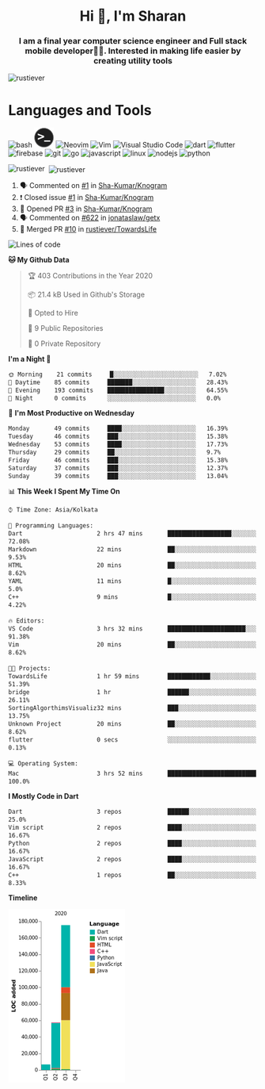 <h1 align="center">Hi 👋, I'm Sharan</h1>
<h3 align="center">I am a final year computer science engineer and Full stack mobile developer👨‍💻. Interested in making life easier by creating utility tools</h3>


<p align="left"> <img src="https://komarev.com/ghpvc/?username=rustiever" alt="rustiever" /> </p>

<!-- * 🔭 I’m currently working on [Bridge](https://github.com/rustiever/bridge)

* 🌱 I’m currently learning **Flutter, Golang**

* 📫 How to reach me **sharanneeded@gmail.com**

* ⚡ Available for Freelance projects/internship opportunities. -->

# Languages and Tools

<p align="left">

  <img src="https://www.vectorlogo.zone/logos/gnu_bash/gnu_bash-icon.svg" alt="bash" width="40" height="40"/>

  <img src="https://raw.githubusercontent.com/github/explore/d92924b1d925bb134e308bd29c9de6c302ed3beb/topics/terminal/terminal.png" alt="Terminal" width="40" height="40"/> 

  <img src="https://www.vectorlogo.zone/logos/neovimio/neovimio-icon.svg" alt="Neovim" width="40" height="40"/> 
  
  <img src="https://www.vectorlogo.zone/logos/vim/vim-icon.svg" alt="Vim" width="40" height="40"/> 

  <img src="https://www.vectorlogo.zone/logos/visualstudio_code/visualstudio_code-icon.svg" alt="Visual Studio Code" width="40" height="40"/> 

  <img src="https://www.vectorlogo.zone/logos/dartlang/dartlang-icon.svg" alt="dart" width="40" height="40"/>

  <img src="https://www.vectorlogo.zone/logos/flutterio/flutterio-icon.svg" alt="flutter" width="40" height="40"/> 
  
  <img src="https://www.vectorlogo.zone/logos/firebase/firebase-icon.svg" alt="firebase" width="40" height="40"/>

  <img src="https://www.vectorlogo.zone/logos/git-scm/git-scm-icon.svg" alt="git" width="40" height="40"/> 

  <img src="https://devicons.github.io/devicon/devicon.git/icons/go/go-original.svg" alt="go" width="40" height="40"/>

  <img src="https://devicons.github.io/devicon/devicon.git/icons/javascript/javascript-original.svg" alt="javascript" width="40" height="40"/>
  
  <img src="https://devicons.github.io/devicon/devicon.git/icons/linux/linux-original.svg" alt="linux" width="40" height="40"/> 

  <img src="https://devicons.github.io/devicon/devicon.git/icons/nodejs/nodejs-original-wordmark.svg" alt="nodejs" width="40" height="40"/>

  <img src="https://devicons.github.io/devicon/devicon.git/icons/python/python-original.svg" alt="python" width="40" height="40"/>
  </p>
  <p> <img align="left" src="https://github-readme-stats.vercel.app/api/top-langs/?username=rustiever&layout=compact&hide=html" alt="rustiever" /></p>

  <p>&nbsp; <img align="center" src="https://github-readme-stats.vercel.app/api?username=rustiever&show_icons=true" alt="rustiever" /></p>

<!--START_SECTION:activity-->
1. 🗣 Commented on [#1](https://github.com//Sha-Kumar/Knogram/issues/1) in [Sha-Kumar/Knogram](https://github.com//Sha-Kumar/Knogram)
2. ❗️ Closed issue [#1](https://github.com//Sha-Kumar/Knogram/issues/1) in [Sha-Kumar/Knogram](https://github.com//Sha-Kumar/Knogram)
3. 💪 Opened PR [#3](https://github.com//Sha-Kumar/Knogram/pull/3) in [Sha-Kumar/Knogram](https://github.com//Sha-Kumar/Knogram)
4. 🗣 Commented on [#622](https://github.com//jonataslaw/getx/issues/622) in [jonataslaw/getx](https://github.com//jonataslaw/getx)
5. 🎉 Merged PR [#10](https://github.com//rustiever/TowardsLife/pull/10) in [rustiever/TowardsLife](https://github.com//rustiever/TowardsLife)
<!--END_SECTION:activity-->

<!--START_SECTION:waka-->
![Lines of code](https://img.shields.io/badge/From%20Hello%20World%20I%27ve%20Written-6.8%20million%20lines%20of%20code-blue)

**🐱 My Github Data** 

> 🏆 403 Contributions in the Year 2020
 > 
> 📦 21.4 kB Used in Github's Storage 
 > 
> 💼 Opted to Hire
 > 
> 📜 9 Public Repositories
 > 
> 🔑 0 Private Repository 
 > 
**I'm a Night 🦉** 

```text
🌞 Morning    21 commits     █░░░░░░░░░░░░░░░░░░░░░░░░   7.02% 
🌆 Daytime    85 commits     ███████░░░░░░░░░░░░░░░░░░   28.43% 
🌃 Evening    193 commits    ████████████████░░░░░░░░░   64.55% 
🌙 Night      0 commits      ░░░░░░░░░░░░░░░░░░░░░░░░░   0.0%

```
📅 **I'm Most Productive on Wednesday** 

```text
Monday       49 commits     ████░░░░░░░░░░░░░░░░░░░░░   16.39% 
Tuesday      46 commits     ███░░░░░░░░░░░░░░░░░░░░░░   15.38% 
Wednesday    53 commits     ████░░░░░░░░░░░░░░░░░░░░░   17.73% 
Thursday     29 commits     ██░░░░░░░░░░░░░░░░░░░░░░░   9.7% 
Friday       46 commits     ███░░░░░░░░░░░░░░░░░░░░░░   15.38% 
Saturday     37 commits     ███░░░░░░░░░░░░░░░░░░░░░░   12.37% 
Sunday       39 commits     ███░░░░░░░░░░░░░░░░░░░░░░   13.04%

```


📊 **This Week I Spent My Time On** 

```text
⌚︎ Time Zone: Asia/Kolkata

💬 Programming Languages: 
Dart                     2 hrs 47 mins       ██████████████████░░░░░░░   72.08% 
Markdown                 22 mins             ██░░░░░░░░░░░░░░░░░░░░░░░   9.53% 
HTML                     20 mins             ██░░░░░░░░░░░░░░░░░░░░░░░   8.62% 
YAML                     11 mins             █░░░░░░░░░░░░░░░░░░░░░░░░   5.0% 
C++                      9 mins              █░░░░░░░░░░░░░░░░░░░░░░░░   4.22%

🔥 Editors: 
VS Code                  3 hrs 32 mins       ██████████████████████░░░   91.38% 
Vim                      20 mins             ██░░░░░░░░░░░░░░░░░░░░░░░   8.62%

🐱‍💻 Projects: 
TowardsLife              1 hr 59 mins        ████████████░░░░░░░░░░░░░   51.39% 
bridge                   1 hr                ██████░░░░░░░░░░░░░░░░░░░   26.11% 
SortingAlgorthimsVisualiz32 mins             ███░░░░░░░░░░░░░░░░░░░░░░   13.75% 
Unknown Project          20 mins             ██░░░░░░░░░░░░░░░░░░░░░░░   8.62% 
flutter                  0 secs              ░░░░░░░░░░░░░░░░░░░░░░░░░   0.13%

💻 Operating System: 
Mac                      3 hrs 52 mins       █████████████████████████   100.0%

```

**I Mostly Code in Dart** 

```text
Dart                     3 repos             ██████░░░░░░░░░░░░░░░░░░░   25.0% 
Vim script               2 repos             ████░░░░░░░░░░░░░░░░░░░░░   16.67% 
Python                   2 repos             ████░░░░░░░░░░░░░░░░░░░░░   16.67% 
JavaScript               2 repos             ████░░░░░░░░░░░░░░░░░░░░░   16.67% 
C++                      1 repos             ██░░░░░░░░░░░░░░░░░░░░░░░   8.33%

```


**Timeline**

![Chart not found](https://github.com/rustiever/rustiever/blob/master/charts/bar_graph.png) 


<!--END_SECTION:waka-->